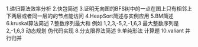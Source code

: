 1.递归算法效率分析
2.快包简述
3.证明无向图的BFS树中的一点在图上只有相邻上下两层或者同一层的的节点能访问
4.HeapSort简述与实例应用
5.BM简述
6.kruskal算法简述
7.整数序列最大和 例如 1,2,3,-5,2,-1,6,3 最大整数序列是2,-1,6,3 动态规划 伪代码实现
8.分支限界法简述
9.单纯形法 计算题
10.valiant 并行归并